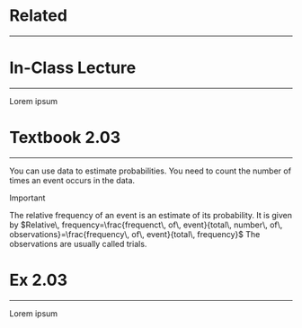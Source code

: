 # Related
---


# In-Class Lecture
---
Lorem ipsum

# Textbook 2.03
---
You can use data to estimate probabilities. You need to count the number of times an event occurs in the data.

>[!important]
>The relative frequency of an event is an estimate of its probability. It is given by
>$Relative\, frequency=\frac{frequenct\, of\, event}{total\, number\, of\, observations}=\frac{frequency\, of\, event}{total\, frequency}$
>The observations are usually called trials.

# Ex 2.03
---
Lorem ipsum